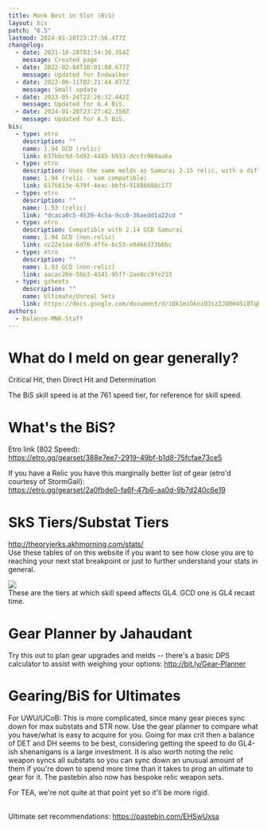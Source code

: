 ```yaml
---
title: Monk Best in Slot (BiS)
layout: bis
patch: "6.5"
lastmod: 2024-01-20T23:27:56.477Z
changelog:
  - date: 2021-10-28T03:54:36.354Z
    message: Created page
  - date: 2022-02-04T10:01:08.677Z
    message: Updated for Endwalker
  - date: 2022-06-11T02:21:44.077Z
    message: Small update
  - date: 2023-05-24T22:26:32.442Z
    message: Updated for 6.4 BiS.
  - date: 2024-01-20T23:27:42.358Z
    message: Updated for 6.5 BiS.
bis:
  - type: etro
    description: ""
    name: 1.94 GCD (relic)
    link: b37bbc9d-5d92-4485-b933-dccfc989aa6a
  - type: etro
    description: Uses the same melds as Samurai 2.15 relic, with a different headpiece
    name: 1.94 (relic - sam compatible)
    link: 6176613e-679f-4eac-bbfd-91886688c177
  - type: etro
    description: ""
    name: 1.93 (relic)
    link: "dcaca0c5-4539-4c5a-9cc0-36aedd1a22cd "
  - type: etro
    description: Compatible with 2.14 GCD Samurai
    name: 1.94 GCD (non-relic)
    link: cc22e1aa-6d78-4ffe-bc53-e8466373b6bc
  - type: etro
    description: ""
    name: 1.93 GCD (non-relic)
    link: aacac26e-56b3-4341-95ff-2ae0cc97e233
  - type: gsheets
    description: ""
    name: Ultimate/Unreal Sets
    link: https://docs.google.com/document/d/1Qk1miOkniQ3szZJO0H4Si8TqBnoEDLhVuPPPH5z63kc/edit?usp=sharing
authors:
  - Balance-MNK-Staff
---
```

# What do I meld on gear generally?

Critical Hit, then Direct Hit and Determination

The BiS skill speed is at the 761 speed tier, for reference for skill speed.

# What's the BiS?

Etro link (802 Speed):  
<https://etro.gg/gearset/388e7ee7-2919-49bf-b1d8-75fcfae73ce5>

If you have a Relic you have this marginally better list of gear (etro'd courtesy of StormGail):  
<https://etro.gg/gearset/2a0fbde0-fa6f-47b6-aa0d-9b7d240c6e19>
­

# SkS Tiers/Substat Tiers

<http://theoryjerks.akhmorning.com/stats/>\
Use these tables of on this website if you want to see how close you are to reaching your next stat breakpoint or just to further understand your stats in general.

![](https://i.imgur.com/4IIF3ey.png)\
These are the tiers at which skill speed affects GL4. GCD one is GL4 recast time.

# Gear Planner by Jahaudant

Try this out to plan gear upgrades and melds -- there's a basic DPS calculator to assist with weighing your options:  <http://bit.ly/Gear-Planner>

# Gearing/BiS for Ultimates

For UWU/UCoB: This is more complicated, since many gear pieces sync down for max substats and STR now. Use the gear planner to compare what you have/what is easy to acquire for you. Going for max crit then a balance of DET and DH seems to be best, considering getting the speed to do GL4-ish shenanigans is a large investment. It is also worth noting the relic weapon syncs all substats so you can sync down an unusual amount of them if you're down to spend more time than it takes to prog an ultimate to gear for it. The pastebin also now has bespoke relic weapon sets.

For TEA, we're not quite at that point yet so it'll be more rigid.  

\
­Ultimate set recommendations: <https://pastebin.com/EHSwUxsa>